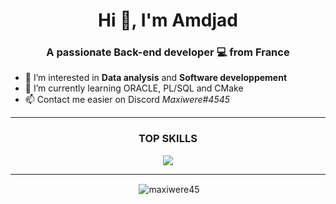 <h1 align="center">Hi 👋, I'm Amdjad</h1>

<h3 align="center">A passionate Back-end developer 💻 from France</h3>

- 👀 I’m interested in **Data analysis** and **Software developpement**
- 🌱 I’m currently learning ORACLE, PL/SQL and CMake
- 📫 Contact me easier on Discord *Maxiwere#4545*

---

<h3 align="center">TOP SKILLS</h3>
<p align="center">
  <a href="https://skillicons.dev">
    <img src="https://skillicons.dev/icons?i=py,php,git,html,css,vscode,c,java,linux,md,pr,ae"/>
  </a>
</p>

---

<p align="center">&nbsp;<img align="center" src="https://github-readme-stats.vercel.app/api?username=maxiwere45&show_icons=true&theme=dracula&locale=en" alt="maxiwere45" /></p>
